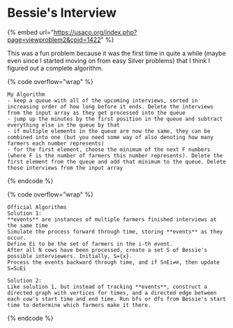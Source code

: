 # Bessie's Interview

{% embed url="https://usaco.org/index.php?page=viewproblem2&cpid=1422" %}

This was a fun problem because it was the first time in quite a while (maybe even since I started moving on from easy Silver problems) that I think I figured out a complete algorithm.

{% code overflow="wrap" %}
```
My Algorithm
- keep a queue with all of the upcoming interviews, sorted in increasing order of how long before it ends. Delete the interviews from the input array as they get processed into the queue
- jump up the minutes by the first position in the queue and subtract everything else in the queue by that
- if multiple elements in the queue are now the same, they can be combined into one (but you need some way of also denoting how many farmers each number represents)
- for the first element, choose the minimum of the next F numbers (where F is the number of farmers this number represents). Delete the first element from the queue and add that minimum to the queue. Delete those interviews from the input array
```
{% endcode %}

{% code overflow="wrap" %}
```
Official Algorithms 
Solution 1:
**events** are instances of multiple farmers finished interviews at the same time
Simulate the process forward through time, storing **events** as they occur. 
Define Ei to be the set of farmers in the i-th event.
After all N cows have been processed, create a set S of Bessie's possible interviewers. Initially, S={x}.
Process the events backward through time, and if S∩Ei≠∅, then update S=S∪Ei

Solution 2:
Like solution 1, but instead of tracking **events**, construct a directed graph with vertices for times, and a directed edge between each cow's start time and end time. Run bfs or dfs from Bessie's start time to determine which farmers make it there. 
```
{% endcode %}
